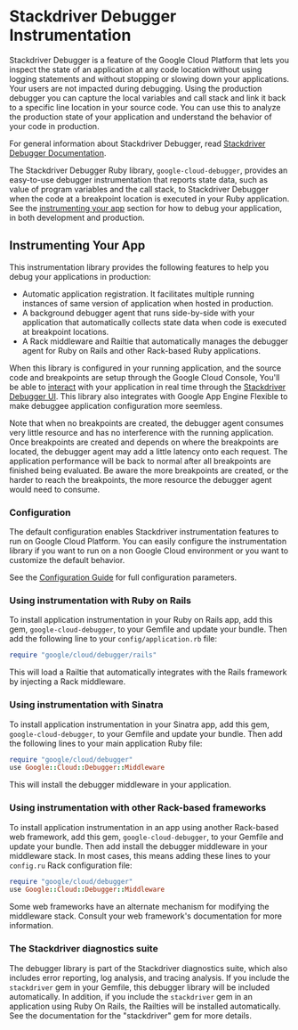 # Stackdriver Debugger Instrumentation

Stackdriver Debugger is a feature of the Google Cloud Platform that lets
you inspect the state of an application at any code location without using
logging statements and without stopping or slowing down your applications.
Your users are not impacted during debugging. Using the production
debugger you can capture the local variables and call stack and link it
back to a specific line location in your source code. You can use this to
analyze the production state of your application and understand the
behavior of your code in production.

For general information about Stackdriver Debugger, read [Stackdriver
Debugger Documentation](https://cloud.google.com/debugger/docs/).

The Stackdriver Debugger Ruby library, `google-cloud-debugger`, provides an
easy-to-use debugger instrumentation that reports state data, such as
value of program variables and the call stack, to Stackdriver Debugger
when the code at a breakpoint location is executed in your Ruby
application. See the [instrumenting your app](#instrumenting-your-app)
section for how to debug your application, in both development and production.

## Instrumenting Your App

This instrumentation library provides the following features to help you
debug your applications in production:

*   Automatic application registration. It facilitates multiple running
    instances of same version of application when hosted in production.
*   A background debugger agent that runs side-by-side with your
    application that automatically collects state data when code is
    executed at breakpoint locations.
*   A Rack middleware and Railtie that automatically manages the debugger
    agent for Ruby on Rails and other Rack-based Ruby applications.

When this library is configured in your running application, and the
source code and breakpoints are setup through the Google Cloud Console,
You'll be able to
[interact](https://cloud.google.com/debugger/docs/debugging) with your
application in real time through the [Stackdriver Debugger 
UI](https://console.cloud.google.com/debug?_ga=1.84295834.280814654.1476313407).
This library also integrates with Google App Engine Flexible to make debuggee
application configuration more seemless.

Note that when no breakpoints are created, the debugger agent consumes
very little resource and has no interference with the running application.
Once breakpoints are created and depends on where the breakpoints are
located, the debugger agent may add a little latency onto each request.
The application performance will be back to normal after all breakpoints
are finished being evaluated. Be aware the more breakpoints are created,
or the harder to reach the breakpoints, the more resource the debugger
agent would need to consume.

### Configuration

The default configuration enables Stackdriver instrumentation features to run on
Google Cloud Platform. You can easily configure the instrumentation library if 
you want to run on a non Google Cloud environment or you want to customize 
the default behavior.

See the
[Configuration Guide](https://googlecloudplatform.github.io/google-cloud-ruby/#/docs/stackdriver/guides/instrumentation_configuration)
for full configuration parameters.

### Using instrumentation with Ruby on Rails

To install application instrumentation in your Ruby on Rails app, add this
gem, `google-cloud-debugger`, to your Gemfile and update your bundle. Then
add the following line to your `config/application.rb` file:

```ruby
require "google/cloud/debugger/rails"
```

This will load a Railtie that automatically integrates with the Rails
framework by injecting a Rack middleware. 

### Using instrumentation with Sinatra

To install application instrumentation in your Sinatra app, add this gem,
`google-cloud-debugger`, to your Gemfile and update your bundle. Then add
the following lines to your main application Ruby file:

```ruby
require "google/cloud/debugger"
use Google::Cloud::Debugger::Middleware
```

This will install the debugger middleware in your application.

### Using instrumentation with other Rack-based frameworks

To install application instrumentation in an app using another Rack-based
web framework, add this gem, `google-cloud-debugger`, to your Gemfile and
update your bundle. Then add install the debugger middleware in your
middleware stack. In most cases, this means adding these lines to your
`config.ru` Rack configuration file:

```ruby
require "google/cloud/debugger"
use Google::Cloud::Debugger::Middleware
```

Some web frameworks have an alternate mechanism for modifying the
middleware stack. Consult your web framework's documentation for more
information.

### The Stackdriver diagnostics suite

The debugger library is part of the Stackdriver diagnostics suite, which
also includes error reporting, log analysis, and tracing analysis. If you
include the `stackdriver` gem in your Gemfile, this debugger library will
be included automatically. In addition, if you include the `stackdriver`
gem in an application using Ruby On Rails, the Railties will be installed
automatically. See the documentation for the "stackdriver" gem
for more details.
